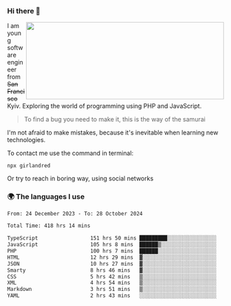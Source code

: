 ### Hi there 👋  

<img align='right' src="https://github-readme-stats.vercel.app/api?username=girlandred&count_private=true&show_icons=true&include_all_commits=true&hide_rank=true&hide_title=true&theme=buefy&card_width=300" width=460 height=180>


I am young software engineer from ~~San Francisco~~ Kyiv. Exploring the world of programming using PHP and JavaScript.


> To find a bug you need to make it, this is the way of the samurai



I'm not afraid to make mistakes, because it's inevitable when learning new technologies.

To contact me use the command in terminal:

```
npx girlandred
```

Or try to reach in boring way, using social networks


### 🌍 The languages I use

<!--START_SECTION:waka-->

```txt
From: 24 December 2023 - To: 28 October 2024

Total Time: 418 hrs 14 mins

TypeScript                 151 hrs 50 mins █████████░░░░░░░░░░░░░░░░   36.30 %
JavaScript                 105 hrs 8 mins  ██████▒░░░░░░░░░░░░░░░░░░   25.13 %
PHP                        100 hrs 7 mins  ██████░░░░░░░░░░░░░░░░░░░   23.94 %
HTML                       12 hrs 29 mins  ▓░░░░░░░░░░░░░░░░░░░░░░░░   02.99 %
JSON                       10 hrs 27 mins  ▓░░░░░░░░░░░░░░░░░░░░░░░░   02.50 %
Smarty                     8 hrs 46 mins   ▓░░░░░░░░░░░░░░░░░░░░░░░░   02.10 %
CSS                        5 hrs 42 mins   ▒░░░░░░░░░░░░░░░░░░░░░░░░   01.37 %
XML                        4 hrs 54 mins   ▒░░░░░░░░░░░░░░░░░░░░░░░░   01.17 %
Markdown                   3 hrs 51 mins   ▒░░░░░░░░░░░░░░░░░░░░░░░░   00.92 %
YAML                       2 hrs 43 mins   ░░░░░░░░░░░░░░░░░░░░░░░░░   00.65 %
```

<!--END_SECTION:waka-->
